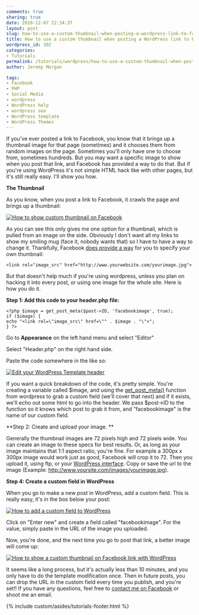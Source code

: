 ```yaml
---
comments: true
sharing: true
date: 2010-12-07 22:34:37
layout: post
slug: how-to-use-a-custom-thumbnail-when-posting-a-wordpress-link-to-facebook
title: How to use a custom thumbnail when posting a WordPress link to Facebook
wordpress_id: 302
categories:
- Tutorials
permalink: /tutorials/wordpress/how-to-use-a-custom-thumbnail-when-posting-a-wordpress-link-to-facebook/
author: Jeremy Morgan

tags:
- Facebook
- PHP
- Social Media
- wordpress
- WordPress help
- wordpress seo
- WordPress template
- WordPress Themes
---
```


If you've ever posted a link to Facebook, you know that it brings up a thumbnail image for that page (sometimes) and it chooses them from random images on the page. Sometimes you'll only have one to choose from, sometimes hundreds. But you may want a specific image to show when you post that link, and Facebook has provided a way to do that. But if you're using WordPress it's not simple HTML hack like with other pages, but it's still really easy. I'll show you how.

**The Thumbnail**

As you know, when you post a link to Facebook, it crawls the page and brings up a thumbnail:

[![How to show custom thumbnail on Facebook](http://jeremymorgan.s3.amazonaws.com/wp-content/uploads/2010/12/showing_picture_facebook1.jpg)](http://jeremymorgan.s3.amazonaws.com/wp-content/uploads/2010/12/showing_picture_facebook1.jpg)

As you can see this only gives me one option for a thumbnail, which is pulled from an image on the side. Obviously I don't want all my links to show my smiling mug (face it, nobody wants that) so I have to have a way to change it. Thankfully, Facebook [does provide a way](http://developers.facebook.com/docs/reference/plugins/like) for you to specify your own thumbnail:

    
    <link rel="image_src" href="http://www.yourwebsite.com/yourimage.jpg">


But that doesn't help much if you're using wordpress, unless you plan on hacking it into every post, or using one image for the whole site. Here is how you do it.

**Step 1: Add this code to your header.php file:**

    
    <?php $image = get_post_meta($post->ID, 'facebookimage', true);
    if ($image) {
    echo "<link rel=\"image_src\" href=\"" . $image . "\">";
    } ?>
    


Go to **Appearance** on the left hand menu and select "Editor"

Select "Header.php" on the right hand side.

Paste the code somewhere in the <head> like so:

[![Edit your WordPress Template header](http://jeremymorgan.s3.amazonaws.com/wp-content/uploads/2010/12/wordpress_template1.jpg)](http://jeremymorgan.s3.amazonaws.com/wp-content/uploads/2010/12/wordpress_template1.jpg)

If you want a quick breakdown of the code, it's pretty simple. You're creating a variable called $image, and using the [get_post_meta()](http://codex.wordpress.org/Function_Reference/get_post_meta) function from wordpress to grab a custom field (we'll cover that next) and if it exists, we'll echo out some html to go into the header. We pass $post->ID to the function so it knows which post to grab it from, and "facebookimage" is the name of our custom field.

**Step 2: Create and upload your image. **

Generally the thumbnail images are 72 pixels high and 72 pixels wide. You can create an image to these specs for best results. Or, as long as your image maintains that 1:1 aspect ratio, you're fine. For example a 300px x 300px image would work just as good, Facebook will crop it to 72. Then you upload it, using ftp, or your [WordPress interface](http://codex.wordpress.org/Using_Images). Copy or save the url to the image (Example: http://www.yoursite.com/images/yourimage.jpg).

**Step 4: Create a custom field in WordPress**

When you go to make a new post in WordPress, add a custom field. This is really easy, it's in the box below your post:


[![How to add a custom field to WordPress](http://jeremymorgan.s3.amazonaws.com/wp-content/uploads/2010/12/wordpress_custom_field1.jpg)](http://jeremymorgan.s3.amazonaws.com/wp-content/uploads/2010/12/wordpress_custom_field1.jpg)




Click on "Enter new" and create a field called "facebookimage". For the value, simply paste in the URL of the image you uploaded.




Now, you're done, and the next time you go to post that link, a better image will come up:




[![How to show a custom thumbnail on Facebook link with WordPress](http://jeremymorgan.s3.amazonaws.com/wp-content/uploads/2010/12/showing_picture_facebook-2.jpg)](http://jeremymorgan.s3.amazonaws.com/wp-content/uploads/2010/12/showing_picture_facebook-2.jpg)




It seems like a long process, but it's actually less than 10 minutes, and you only have to do the template modification once. Then in future posts, you can drop the URL in the custom field every time you publish, and you're set!! If you have any questions, feel free to [contact me on Facebook](http://www.facebook.com/home.php?#!/pages/JeremyMorgancom/153875204649532) or shoot me an email.


{% include custom/asides/tutorials-footer.html %}
